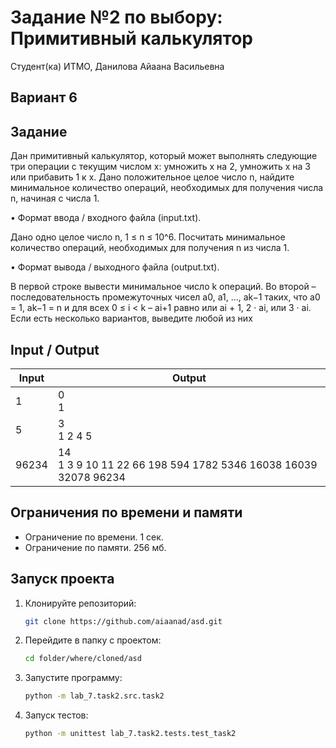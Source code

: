 # Задание №2 по выбору: Примитивный калькулятор


Студент(ка) ИТМО, Данилова Айаана Васильевна

## Вариант 6

## Задание 
Дан примитивный калькулятор, который может выполнять следующие три операции с текущим числом x: умножить x на 2, умножить x на 3 или прибавить 1 к x.
Дано положительное целое число n, найдите минимальное количество операций,
необходимых для получения числа n, начиная с числа 1.

• Формат ввода / входного файла (input.txt). 

Дано одно целое число n, 1 ≤ n ≤ 10^6. Посчитать минимальное количество операций, необходимых
для получения n из числа 1.


• Формат вывода / выходного файла (output.txt). 

В первой строке вывести
минимальное число k операций. Во второй – последовательность промежуточных чисел a0, a1, ..., ak−1 таких, что a0 = 1, ak−1 = n и для всех
0 ≤ i < k – ai+1 равно или ai + 1, 2 · ai, или 3 · ai. Если есть несколько
вариантов, выведите любой из них


## Input / Output 

| Input | Output                                                               |
|-------|----------------------------------------------------------------------|
| 1     | 0 <br/> 1                                                            |
| 5     | 3 <br/> 1 2 4 5                                                      |
| 96234 | 14 <br/> 1 3 9 10 11 22 66 198 594 1782 5346 16038 16039 32078 96234 |

## Ограничения по времени и памяти

- Ограничение по времени. 1 сек.
- Ограничение по памяти. 256 мб.


## Запуск проекта
1. Клонируйте репозиторий:
   ```bash
   git clone https://github.com/aiaanad/asd.git
   ```
2. Перейдите в папку с проектом:
   ```bash
   cd folder/where/cloned/asd
   ```
3. Запустите программу:
   ```bash
   python -m lab_7.task2.src.task2
   ```

4. Запуск тестов:
   ```bash
   python -m unittest lab_7.task2.tests.test_task2
   ```

